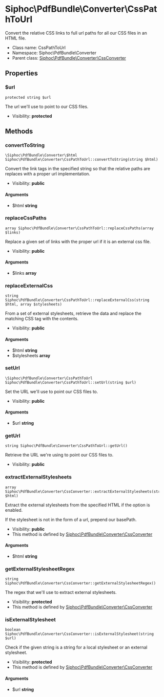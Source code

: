 Siphoc\PdfBundle\Converter\CssPathToUrl
===============

Convert the relative CSS links to full url paths for all our CSS files in
an HTML file.




* Class name: CssPathToUrl
* Namespace: Siphoc\PdfBundle\Converter
* Parent class: [Siphoc\PdfBundle\Converter\CssConverter](Siphoc-PdfBundle-Converter-CssConverter.md)





Properties
----------


### $url

```
protected string $url
```

The url we'll use to point to our CSS files.



* Visibility: **protected**


Methods
-------


### convertToString

```
\Siphoc\PdfBundle\Converter\$html Siphoc\PdfBundle\Converter\CssPathToUrl::convertToString(string $html)
```

Convert the link tags in the specified string so that the relative
paths are replaces with a proper url implementation.



* Visibility: **public**

#### Arguments

* $html **string**



### replaceCssPaths

```
array Siphoc\PdfBundle\Converter\CssPathToUrl::replaceCssPaths(array $links)
```

Replace a given set of links with the proper url if it is an external
css file.



* Visibility: **public**

#### Arguments

* $links **array**



### replaceExternalCss

```
string Siphoc\PdfBundle\Converter\CssPathToUrl::replaceExternalCss(string $html, array $stylesheets)
```

From a set of external stylesheets, retrieve the data and replace the
matching CSS tag with the contents.



* Visibility: **public**

#### Arguments

* $html **string**
* $stylesheets **array**



### setUrl

```
\Siphoc\PdfBundle\Converter\CssPathToUrl Siphoc\PdfBundle\Converter\CssPathToUrl::setUrl(string $url)
```

Set the URL we'll use to point our CSS files to.



* Visibility: **public**

#### Arguments

* $url **string**



### getUrl

```
string Siphoc\PdfBundle\Converter\CssPathToUrl::getUrl()
```

Retrieve the URL we're using to point our CSS files to.



* Visibility: **public**



### extractExternalStylesheets

```
array Siphoc\PdfBundle\Converter\CssConverter::extractExternalStylesheets(string $html)
```

Extract the external stylesheets from the specified HTML if the option is
enabled.

<p>If the stylesheet is not in the form of a url, prepend our
basePath.</p>

* Visibility: **public**
* This method is defined by [Siphoc\PdfBundle\Converter\CssConverter](Siphoc-PdfBundle-Converter-CssConverter.md)

#### Arguments

* $html **string**



### getExternalStylesheetRegex

```
string Siphoc\PdfBundle\Converter\CssConverter::getExternalStylesheetRegex()
```

The regex that we'll use to extract external stylesheets.



* Visibility: **protected**
* This method is defined by [Siphoc\PdfBundle\Converter\CssConverter](Siphoc-PdfBundle-Converter-CssConverter.md)



### isExternalStylesheet

```
boolean Siphoc\PdfBundle\Converter\CssConverter::isExternalStylesheet(string $url)
```

Check if the given string is a string for a local stylesheet or an
external stylesheet.



* Visibility: **protected**
* This method is defined by [Siphoc\PdfBundle\Converter\CssConverter](Siphoc-PdfBundle-Converter-CssConverter.md)

#### Arguments

* $url **string**



